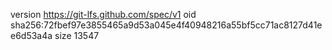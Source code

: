 version https://git-lfs.github.com/spec/v1
oid sha256:72fbef97e3855465a9d53a045e4f40948216a55bf5cc71ac8127d41ee6d53a4a
size 13547
